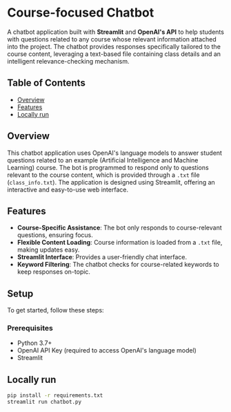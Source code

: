 # Course-focused Chatbot

A chatbot application built with **Streamlit** and **OpenAI's API** to help students with questions related to any course whose relevant information attached into the project. The chatbot provides responses specifically tailored to the course content, leveraging a text-based file containing class details and an intelligent relevance-checking mechanism.

## Table of Contents

- [Overview](#overview)
- [Features](#features)
- [Locally run](#locally_run)

## Overview

This chatbot application uses OpenAI's language models to answer student questions related to an example (Artificial Intelligence and Machine Learning) course. The bot is programmed to respond only to questions relevant to the course content, which is provided through a `.txt` file (`class_info.txt`). The application is designed using Streamlit, offering an interactive and easy-to-use web interface.

## Features

- **Course-Specific Assistance**: The bot only responds to course-relevant questions, ensuring focus.
- **Flexible Content Loading**: Course information is loaded from a `.txt` file, making updates easy.
- **Streamlit Interface**: Provides a user-friendly chat interface.
- **Keyword Filtering**: The chatbot checks for course-related keywords to keep responses on-topic.

## Setup

To get started, follow these steps:

### Prerequisites

- Python 3.7+
- OpenAI API Key (required to access OpenAI's language model)
- Streamlit

## Locally run

   ```bash
   pip install -r requirements.txt
   streamlit run chatbot.py
   ```
